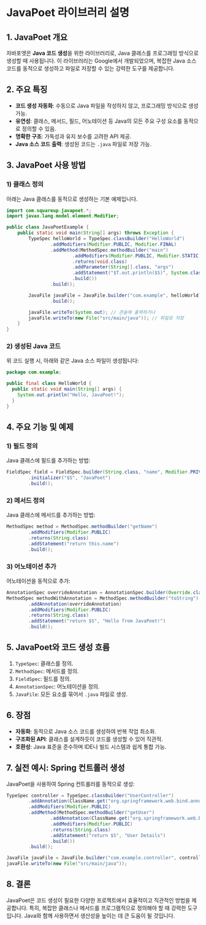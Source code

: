 # JavaPoet 라이브러리 설명

## 1. JavaPoet 개요
자바포엣은 **Java 코드 생성**을 위한 라이브러리로, Java 클래스를 프로그래밍 방식으로 생성할 때 사용됩니다. 이 라이브러리는 Google에서 개발되었으며, 복잡한 Java 소스 코드를 동적으로 생성하고 파일로 저장할 수 있는 강력한 도구를 제공합니다.

 

## 2. 주요 특징

- **코드 생성 자동화**: 수동으로 Java 파일을 작성하지 않고, 프로그래밍 방식으로 생성 가능.
- **유연성**: 클래스, 메서드, 필드, 어노테이션 등 Java의 모든 주요 구성 요소를 동적으로 정의할 수 있음.
- **명확한 구조**: 가독성과 유지 보수를 고려한 API 제공.
- **Java 소스 코드 출력**: 생성된 코드는 `.java` 파일로 저장 가능.

 

## 3. JavaPoet 사용 방법

### 1) 클래스 정의
아래는 Java 클래스를 동적으로 생성하는 기본 예제입니다.

```java
import com.squareup.javapoet.*;
import javax.lang.model.element.Modifier;

public class JavaPoetExample {
    public static void main(String[] args) throws Exception {
        TypeSpec helloWorld = TypeSpec.classBuilder("HelloWorld")
                .addModifiers(Modifier.PUBLIC, Modifier.FINAL)
                .addMethod(MethodSpec.methodBuilder("main")
                        .addModifiers(Modifier.PUBLIC, Modifier.STATIC)
                        .returns(void.class)
                        .addParameter(String[].class, "args")
                        .addStatement("$T.out.println($S)", System.class, "Hello, JavaPoet!")
                        .build())
                .build();

        JavaFile javaFile = JavaFile.builder("com.example", helloWorld)
                .build();

        javaFile.writeTo(System.out); // 콘솔에 출력하거나
        javaFile.writeTo(new File("src/main/java")); // 파일로 저장
    }
}
```

 

### 2) 생성된 Java 코드
위 코드 실행 시, 아래와 같은 Java 소스 파일이 생성됩니다:

```java
package com.example;

public final class HelloWorld {
  public static void main(String[] args) {
    System.out.println("Hello, JavaPoet!");
  }
}
```

 

## 4. 주요 기능 및 예제

### 1) 필드 정의
Java 클래스에 필드를 추가하는 방법:

```java
FieldSpec field = FieldSpec.builder(String.class, "name", Modifier.PRIVATE)
        .initializer("$S", "JavaPoet")
        .build();
```

### 2) 메서드 정의
Java 클래스에 메서드를 추가하는 방법:

```java
MethodSpec method = MethodSpec.methodBuilder("getName")
        .addModifiers(Modifier.PUBLIC)
        .returns(String.class)
        .addStatement("return this.name")
        .build();
```

### 3) 어노테이션 추가
어노테이션을 동적으로 추가:

```java
AnnotationSpec overrideAnnotation = AnnotationSpec.builder(Override.class).build();
MethodSpec methodWithAnnotation = MethodSpec.methodBuilder("toString")
        .addAnnotation(overrideAnnotation)
        .addModifiers(Modifier.PUBLIC)
        .returns(String.class)
        .addStatement("return $S", "Hello from JavaPoet!")
        .build();
```

 

## 5. JavaPoet와 코드 생성 흐름

1. `TypeSpec`: 클래스를 정의.
2. `MethodSpec`: 메서드를 정의.
3. `FieldSpec`: 필드를 정의.
4. `AnnotationSpec`: 어노테이션을 정의.
5. `JavaFile`: 모든 요소를 묶어서 `.java` 파일로 생성.

 

## 6. 장점

- **자동화**: 동적으로 Java 소스 코드를 생성하여 반복 작업 최소화.
- **구조화된 API**: 클래스를 설계하듯이 코드를 생성할 수 있어 직관적.
- **호환성**: Java 표준을 준수하며 IDE나 빌드 시스템과 쉽게 통합 가능.

 

## 7. 실전 예시: Spring 컨트롤러 생성

JavaPoet을 사용하여 Spring 컨트롤러를 동적으로 생성:

```java
TypeSpec controller = TypeSpec.classBuilder("UserController")
        .addAnnotation(ClassName.get("org.springframework.web.bind.annotation", "RestController"))
        .addModifiers(Modifier.PUBLIC)
        .addMethod(MethodSpec.methodBuilder("getUser")
                .addAnnotation(ClassName.get("org.springframework.web.bind.annotation", "GetMapping"))
                .addModifiers(Modifier.PUBLIC)
                .returns(String.class)
                .addStatement("return $S", "User Details")
                .build())
        .build();

JavaFile javaFile = JavaFile.builder("com.example.controller", controller).build();
javaFile.writeTo(new File("src/main/java"));
```

 

## 8. 결론

JavaPoet은 코드 생성이 필요한 다양한 프로젝트에서 효율적이고 직관적인 방법을 제공합니다. 특히, 복잡한 클래스나 메서드를 프로그램적으로 정의해야 할 때 강력한 도구입니다. Java와 함께 사용하면서 생산성을 높이는 데 큰 도움이 될 것입니다.
